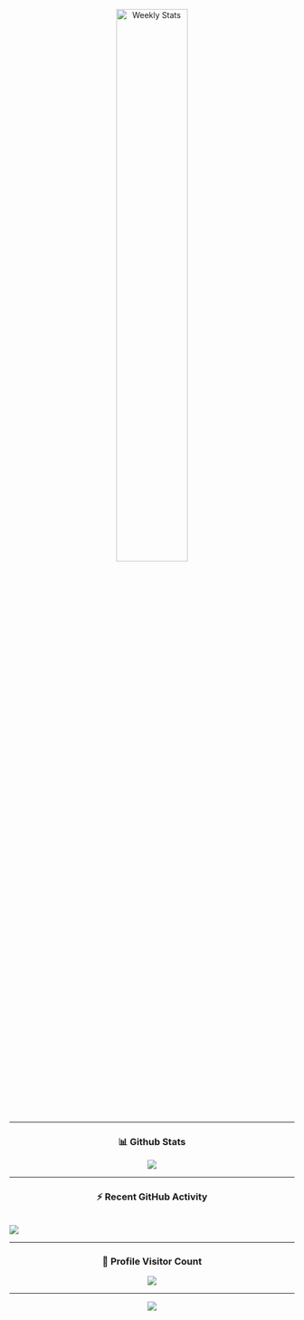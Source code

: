 <a href="https://wakatime.com/@Squiford" target="_blank">
	<p align="center">
	<img width="50%" align="center" alt="Weekly Stats" src="https://github-readme-stats.vercel.app/api/wakatime?username=Squiford&border_radius=5px&theme=dark&bg_color=1f1f1f&border_color=1f1f1f&icon_color=58a6ff&show_icons=true&disable_animations=true&custom_title=Weekly%20Stats">
	</p>
</a>

----------

<h3 align="center">📊 Github Stats</h3>
<p align="center">
    <img height:"10%"
        src="https://github-readme-streak-stats.herokuapp.com/?user=Squifordl&theme=algolia&background=FFFFFF00&hide_border=true" />
</p>

----------

<h3 align="center">⚡ Recent GitHub Activity</h3>
<br />
<a href="https://github.com/Squifordl"><img
        src="https://activity-graph.herokuapp.com/graph?username=Squifordl&custom_title=Squifordl's%20Contribution%20Graph&theme=react-dark" /></a>
<br />

----------

<h3 align="center">📍 Profile Visitor Count</h3>
<p align="center">
    <img src="https://profile-counter.glitch.me/Squiford/count.svg" />
</p>

---------

<p align="center">
    <img src="https://github.com/Squifordl/Squifordl/blob/main/github-contribution-grid-snake.svg" />
</p>
